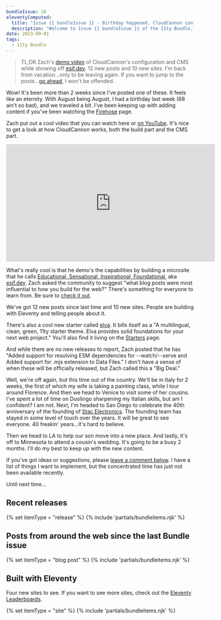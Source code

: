 ```yaml
---
bundleIssue: 16
eleventyComputed:
  title: "Issue {{ bundleIssue }} - Birthday happened, CloudCannon config & CMS, esif.dev, 12 new posts, 10 new sites, a new starter, and more vacation"
  description: "Welcome to Issue {{ bundleIssue }} of the 11ty Bundle."
date: 2023-09-01
tags:
  - 11ty Bundle
---
```


> TL;DR Zach's [demo video](https://www.youtube.com/watch?v=yXcxvBJuULU) of CloudCannon's configuration and CMS while showing off [esif.dev](https://esif.dev/). 12 new posts and 10 new sites. I'm back from vacation...only to be leaving again. If you want to jump to the posts...[go ahead](#newposts), I won't be offended.

Wow! It's been more than 2 weeks since I've posted one of these. It feels like an eternity. With August being August, I had a birthday last week (68 ain't so bad), and we traveled a bit. I've been keeping up with adding content if you've been watching the [Firehose](/firehose/) page.

Zach put out a cool video that you can watch here or [on YouTube](https://www.youtube.com/watch?v=yXcxvBJuULU). It's nice to get a look at how CloudCannon works, both the build part and the CMS part.

<iframe style="display:block; margin:0 auto 1em auto;" width="560" height="315" src="https://www.youtube.com/embed/yXcxvBJuULU?si=7Do5I9l4vwA0OL-f" title="YouTube video player" frameborder="0" allow="accelerometer; autoplay; clipboard-write; encrypted-media; gyroscope; picture-in-picture; web-share" allowfullscreen></iframe>

What's really cool is that he demo's the capabilities by building a microsite that he calls [Educational, Sensational, Inspirational, Foundational](https://esif.dev/), aka [esif.dev](https://esif.dev/). Zach asked the community to suggest "what blog posts were most influential to how you build for the web?" There's something for everyone to learn from. Be sure to [check it out](https://esif.dev/).

We've got 12 new posts since last time and 10 new sites. People are building with Eleventy and telling people about it.

There's also a cool new starter called [elva](https://github.com/scottsweb/elva). It bills itself as a "A multilingual, clean, green, 11ty starter theme. Elva provides solid foundations for your next web project." You'll also find it living on the [Starters](/starters/) page.

And while there are no new releases to report, Zach posted that he has "Added support for resolving ESM dependencies for --watch/--serve and Added support for .mjs extension to Data Files." I don't have a sense of when these will be officially released, but Zach called this a "Big Deal."

Well, we're off again, but this time out of the country. We'll be in Italy for 2 weeks, the first of which my wife is taking a painting class, while I tour around Florence. And then we head to Venice to visit some of her cousins. I've spent a lot of time on Duolingo sharpening my Italian skills, but am I confident? I am not. Next, I'm headed to San Diego to celebrate the 40th anniversary of the founding of [Stac Electronics](https://en.wikipedia.org/wiki/Stac_Electronics). The founding team has stayed in some level of touch over the years. It will be great to see everyone. 40 freakin' years...it's hard to believe.

Then we head to LA to help our son move into a new place. And lastly, it's off to Minnesota to attend a cousin's wedding. It's going to be a busy 2 months. I'll do my best to keep up with the new content.

If you've got ideas or suggestions, please [leave a comment below](#comments). I have a list of things I want to implement, but the concentrated time has just not been available recently.

Until next time...

<div id="releases"></div>

## Recent releases

{% set itemType = "release" %}
{% include 'partials/bundleitems.njk' %}

<div id="newposts"></div>

## Posts from around the web since the last Bundle issue

{% set itemType = "blog post" %}
{% include 'partials/bundleitems.njk' %}

<div id="sites"></div>

## Built with Eleventy

Four new sites to see. If you want to see more sites, check out the [Eleventy Leaderboards](https://www.11ty.dev/speedlify/).

{% set itemType = "site" %}
{% include 'partials/bundleitems.njk' %}
